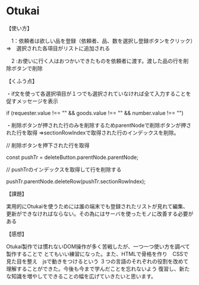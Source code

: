 # Otukai
【使い方】

　1：依頼者は欲しい品を登録（依頼者、品、数を選択し登録ボタンをクリック）　⇒　選択された各項目がリストに追加される
 
　2 :お使いに行く人はおつかいできたものを依頼者に渡す。渡した品の行を削除ボタンで削除　

【くふう点】

・if文を使って各選択項目が１つでも選択されていなければ全て入力することを促すメッセージを表示

if (requester.value !== "" && goods.value !== "" && number.value !== "") 

・削除ボタンが押された行のみを削除するためparentNodeで削除ボタンが押された行を取得
⇒sectionRowIndexで取得された行のインデックスを削除。

// 削除ボタンを押下された行を取得

const pushTr = deleteButton.parentNode.parentNode;
            
// pushTrのインデックスを取得して行を削除する

pushTr.parentNode.deleteRow(pushTr.sectionRowIndex);

【課題】

実用的にOtukaiを使うためには誰の端末でも登録されたリストが見れて編集、更新ができなければならない。その為にはサーバを使ったモノに改善する必要がある

【感想】

Otukai製作では慣れないDOM操作が多く苦戦したが、一つ一つ使い方を調べて製作することで
とてもいい練習になった。また、HTMLで骨格を作り　CSSで見た目を整え　jsで動きをつけるという
３つの言語のそれぞれの役割を改めて理解することができた。今後も今まで学んだことを忘れないよう
復習し、新たな知識を増やしてできることの幅を広げていきたいと思います。
